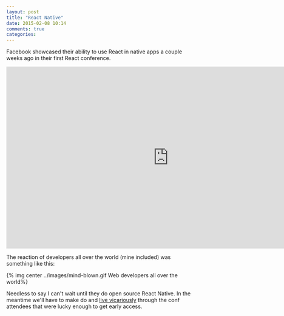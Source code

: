 ```yaml
---
layout: post
title: "React Native"
date: 2015-02-08 10:14
comments: true
categories:
---
```


Facebook showcased their ability to use React in native apps a couple weeks ago in their first React conference.

<iframe width="853" height="480" src="https://www.youtube.com/embed/7rDsRXj9-cU?start=425" frameborder="0" allowfullscreen></iframe>

The reaction of developers all over the world (mine included) was something like this:

{% img center ../images/mind-blown.gif Web developers all over the world%}

Needless to say I can't wait until they do open source React Native. In the meantime we'll have to make do and [live vicariously][1] through the conf attendees that were lucky enough to get early access.


[1]: http://www.reddit.com/r/programming/comments/2v0bag/first_impressions_using_react_native/ "First impressions using react native"
